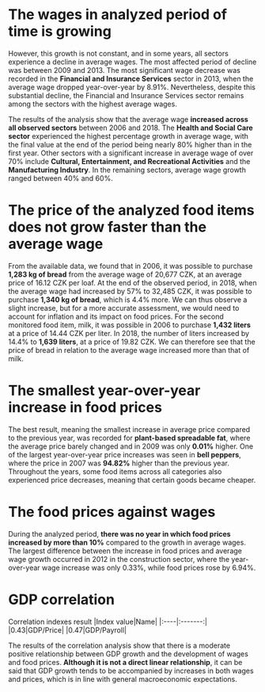 # The wages in analyzed period of time is growing

However, this growth is not constant, and in some years, all sectors experience a decline in average wages. The most affected period of decline was between 2009 and 2013.
The most significant wage decrease was recorded in the **Financial and Insurance Services** sector in 2013, when the average wage dropped year-over-year by 8.91%.
Nevertheless, despite this substantial decline, the Financial and Insurance Services sector remains among the sectors with the highest average wages.

The results of the analysis show that the average wage **increased across all observed sectors** between 2006 and 2018.
The **Health and Social Care sector** experienced the highest percentage growth in average wage, with the final value at the end of the period being nearly 80% higher than in the first year.
Other sectors with a significant increase in average wage of over 70% include **Cultural, Entertainment, and Recreational Activities** and the **Manufacturing Industry**.
In the remaining sectors, average wage growth ranged between 40% and 60%.


# The price of the analyzed food items does not grow faster than the average wage

From the available data, we found that in 2006, it was possible to purchase **1,283 kg of bread** from the average wage of 20,677 CZK, at an average price of 16.12 CZK per loaf.
At the end of the observed period, in 2018, when the average wage had increased by 57% to 32,485 CZK, it was possible to purchase **1,340 kg of bread**, which is 4.4% more.
We can thus observe a slight increase, but for a more accurate assessment, we would need to account for inflation and its impact on food prices.
For the second monitored food item, milk, it was possible in 2006 to purchase **1,432 liters** at a price of 14.44 CZK per liter.
In 2018, the number of liters increased by 14.4% to **1,639 liters**, at a price of 19.82 CZK.
We can therefore see that the price of bread in relation to the average wage increased more than that of milk.


# The smallest year-over-year increase in food prices

The best result, meaning the smallest increase in average price compared to the previous year, was recorded for **plant-based spreadable fat**, where the average price barely changed and in 2009 was only **0.01%** higher.
One of the largest year-over-year price increases was seen in **bell peppers**, where the price in 2007 was **94.82%** higher than the previous year.
Throughout the years, some food items across all categories also experienced price decreases, meaning that certain goods became cheaper.


# The food prices against wages

During the analyzed period, **there was no year in which food prices increased by more than 10%** compared to the growth in average wages.
The largest difference between the increase in food prices and average wage growth occurred in 2012 in the construction sector, where the year-over-year wage increase was only 0.33%, while food prices rose by 6.94%.

# GDP correlation

Correlation indexes result
|Index value|Name|
|:----|:-------:|
|0.43|GDP/Price|
|0.47|GDP/Payroll|


The results of the correlation analysis show that there is a moderate positive relationship between GDP growth and the development of wages and food prices. 
**Although it is not a direct linear relationship**, it can be said that GDP growth tends to be accompanied by increases in both wages and prices, which is in line with general macroeconomic expectations.
